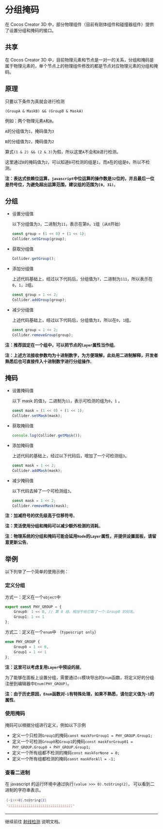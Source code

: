 # 分组掩码

在 Cocos Creator 3D 中，部分物理组件（目前有刚体组件和碰撞器组件）提供了设置分组和掩码的接口。

## 共享

在 Cocos Creator 3D 中，目前物理元素和节点是一对一的关系，分组和掩码是属于物理元素的，单个节点上的物理组件修改的都是节点对应物理元素的分组和掩码。

## 原理

只要以下条件为真就会进行检测

```
(GroupA & MaskB) && (GroupB & MaskA)
```

例如：两个物理元素`A`和`B`。

`A`的分组值为`1`，掩码值为`3`

`B`的分组值为`2`，掩码值为`2`

算式`(1 & 2) && (2 & 3)`为假，所以这里`A`不会和`B`进行检测。

这里通过`B`的掩码值为`2`，可以知道`B`可检测的组是`1`，而`A`在的组是`0`，所以不检测。

**注：表达式依赖位运算，`javascript`中位运算的操作数是`32`位的，并且最后一位是符号位，为避免超出运算范围，建议组的范围为`[0, 31)`**。

## 分组

- 设置分组值
  
  以下分组值为`3`，二进制为`11`，表示在第`0`，`1`组（从`0`开始）

  ```ts
  const group = (1 << 0) + (1 << 1);
  Collider.setGroup(group);
  ```

- 获取分组值

  ```ts
  Collider.getGroup();
  ```

- 添加分组值
  
  上述代码基础上，经过以下代码后，分组值为`7`，二进制为`111`，所以表示在`0`，`1`，`2`组。

  ```ts
  const group = 1 << 2;
  Collider.addGroup(group);
  ```

- 减少分组值
  
  上述代码基础上，经过以下代码后，分组值为`3`，所以在`0`，`1`组。

  ```ts
  const group = 1 << 2;
  Collider.removeGroup(group);
  ```

**注：推荐固定在一个组中，可以把节点的`layer`属性当作组**。

**注：上述方法接收参数均为十进制数字，为方便理解，此处用二进制解释，开发者熟悉后也可直接传入十进制数字进行分组操作**。

## 掩码

- 设置掩码值
  
  以下 mask 的值`3`，二进制为`11`，表示可检测的组为`0`，`1` 。

  ```ts
  const mask = (1 << 0) + (1 << 1);
  Collider.setMask(mask);
  ```

- 获取掩码值

  ```ts
  console.log(Collider.getMask());
  ```

- 添加掩码值
  
  上述代码的基础上，经过以下代码后，增加了一个可检测组`3`。

  ```ts
  const mask = 1 << 2;
  Collider.addMask(mask);
  ```

- 减少掩码值
  
  以下代码去掉了一个可检测组`3`。

  ```ts
  const mask = 1 << 2;
  Collider.removeMask(mask);
  ```

**注：加减符号的优先级高于位移符号**。

**注：灵活使用分组和掩码可以减少额外检测的消耗**。

**注：物理系统的分组和掩码可能会延用`Node`的`Layer`属性，并提供设置面板，请留意更新公告**。

## 举例

以下列举了一个简单的使用示例：

### 定义分组

方式一：定义在一个`object`中

```ts
export const PHY_GROUP = {
    Group0: 1 << 0, // 第 0 组，相当于给它取了一个 Group0 的别名。
    Group1: 1 << 1
};
```

方式二：定义在一个`enum`中 （`typescript only`）

```ts
enum PHY_GROUP {
    Group0 = 1 << 0,
    Group1 = 1 << 1
};
```

**注：这里可以考虑复用`Layer`中预设的层**。

为了能够在面板上设置分组，需要通过`cc`模块导出的`Enum`函数，将定义好的分组注册到编辑器中`Enum(PHY_GROUP)`。

**注：由于历史原因，`Enum`函数对`-1`有特殊处理，如果不熟悉，请勿定义值为`-1`的属性**。

### 使用掩码

掩码可以根据分组进行定义，例如以下示例

- 定义一个只检测`Group1`的掩码`const maskForGroup1 = PHY_GROUP.Group1;`
- 定义一个可检测`Group0`和`Group1`的掩码`const maskForGroup01 = PHY_GROUP.Group0 + PHY_GROUP.Group1;`
- 定义一个所有组都不检测的掩码`const maskForNone = 0;`
- 定义一个所有组都检测的掩码`const maskForAll = -1;`

### 查看二进制

在 javascript 的运行环境中通过执行`(value >>> 0).toString(2)`， 可以看到二进制的字符串表示。

![查看二进制](img/mask-all.jpg)

---

继续前往 [射线检测](physics-raycast.md) 说明文档。
